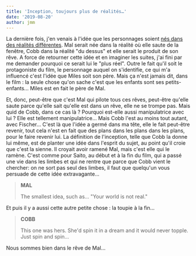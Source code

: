 ```yaml
---
title: 'Inception, toujours plus de réalités…'
date: '2019-08-20'
author: jmm
---
```


La dernière fois, j'en venais à l'idée que les personnages soient [nés dans des réalités différentes](/posts/20190813-inception-la-realite-quelle-realite). Mal serait née dans la réalité où elle saute de la fenêtre, Cobb dans la réalité "du dessus" et elle serait le produit de son rêve. A force de retourner cette idée et en imaginer les suites, j'ai fini par me demander pourquoi ce serait lui le "plus réel". Outre le fait qu'il soit le protagoniste du film, le personnage auquel on s'identifie, ce qui m'a influencé c'est l'idée que Miles soit son père. Mais ça n'est jamais dit, dans le film : la seule chose qu'on sache c'est que les enfants sont ses petits-enfants... Miles est en fait le père de Mal.

Et, donc, peut-être que c'est Mal qui pilote tous ces rêves, peut-être qu'elle saute parce qu'elle sait qu'elle est dans un rêve, elle ne se trompe pas. Mais quid de Cobb, dans ce cas là ? Pourquoi est-elle aussi manipulatrice avec lui ? Elle est tellement manipulatrice... Mais Cobb l'est au moins tout autant, avec Fischer... C'est là que l'idée a germé dans ma tête, elle le fait peut-être revenir, tout cela n'est en fait que des plans dans les plans dans les plans, pour le faire revenir lui. La définition de l'inception, telle que Cobb la donne lui même, est de planter une idée dans l'esprit du sujet, au point qu'il croie que c'est la sienne. Il croyait avoir ramené Mal, mais c'est elle qui le ramène. C'est comme pour Saito, au début et à la fin du film, qui a passé une vie dans les limbes et qui ne rentre que parce que Cobb vient le chercher: on ne sort pas seul des limbes, il faut que quelqu'un vous persuade de cette idée extravagante...

> **MAL**
>
> The smallest idea, such as... "Your world is not real."

Et puis il y a aussi cette autre petite chose : la toupie à la fin...

> **COBB**
>
> This one was hers. She'd spin it in a dream and it would never topple. Just spin and spin...

Nous sommes bien dans le rêve de Mal...
